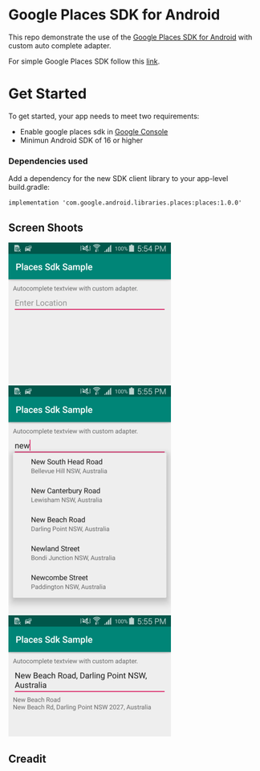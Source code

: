 # Google Places SDK for Android

This repo demonstrate the use of the [Google Places SDK for Android][google] with custom auto complete adapter.

For simple Google Places SDK follow this [link][simple-google].

# Get Started
To get started, your app needs to meet two requirements:
- Enable google places sdk in [Google Console][console-google]
- Minimun Android SDK of 16 or higher

### Dependencies used
Add a dependency for the new SDK client library to your app-level build.gradle:

    implementation 'com.google.android.libraries.places:places:1.0.0'

## Screen Shoots
<img src="./images/1.png" width=“400”/>
<img src="./images/2.png" width=“400”/>
<img src="./images/3.png" width=“400”/>

## Creadit 
[google]: <https://developers.google.com/places/android-sdk/intro>


[google]: <https://developers.google.com/places/android-sdk/intro>
[simple-google]: <https://github.com/googlemaps/android-places-demos>
[console-google]: <https://console.cloud.google.com>

